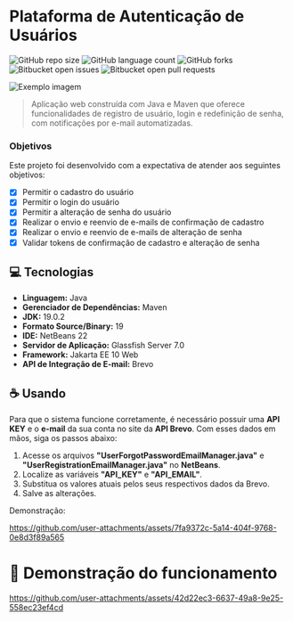# Plataforma de Autenticação de Usuários

![GitHub repo size](https://img.shields.io/github/repo-size/isaquesv/user-auth-platform?style=for-the-badge)
![GitHub language count](https://img.shields.io/github/languages/count/isaquesv/user-auth-platform?style=for-the-badge)
![GitHub forks](https://img.shields.io/github/forks/isaquesv/user-auth-platform?style=for-the-badge)
![Bitbucket open issues](https://img.shields.io/bitbucket/issues/isaquesv/user-auth-platform?style=for-the-badge)
![Bitbucket open pull requests](https://img.shields.io/bitbucket/pr-raw/isaquesv/user-auth-platform?style=for-the-badge)

<img src="https://github.com/user-attachments/assets/f67aee99-3414-4fef-85e6-6a7051c5db7d" alt="Exemplo imagem">

> Aplicação web construída com Java e Maven que oferece funcionalidades de registro de usuário, login e redefinição de senha, com notificações por e-mail automatizadas.

### Objetivos

Este projeto foi desenvolvido com a expectativa de atender aos seguintes objetivos:

- [x] Permitir o cadastro do usuário
- [x] Permitir o login do usuário
- [x] Permitir a alteração de senha do usuário
- [x] Realizar o envio e reenvio de e-mails de confirmação de cadastro
- [x] Realizar o envio e reenvio de e-mails de alteração de senha
- [x] Validar tokens de confirmação de cadastro e alteração de senha

## 💻 Tecnologias

- <b>Linguagem:</b> Java
- <b>Gerenciador de Dependências:</b> Maven
- <b>JDK:</b> 19.0.2
- <b>Formato Source/Binary:</b> 19
- <b>IDE:</b> NetBeans 22
- <b>Servidor de Aplicação:</b> Glassfish Server 7.0
- <b>Framework:</b> Jakarta EE 10 Web
- <b>API de Integração de E-mail:</b> Brevo

## ☕ Usando

Para que o sistema funcione corretamente, é necessário possuir uma <b>API KEY</b> e o <b>e-mail</b> da sua conta no site da <b>API Brevo</b>.
Com esses dados em mãos, siga os passos abaixo:

1. Acesse os arquivos <b>"UserForgotPasswordEmailManager.java"</b> e <b>"UserRegistrationEmailManager.java"</b> no <b>NetBeans</b>.
2. Localize as variáveis <b>"API_KEY"</b> e <b>"API_EMAIL"</b>.
3. Substitua os valores atuais pelos seus respectivos dados da Brevo.
4. Salve as alterações.

Demonstração:

https://github.com/user-attachments/assets/7fa9372c-5a14-404f-9768-0e8d3f89a565

# 🎥 Demonstração do funcionamento

https://github.com/user-attachments/assets/42d22ec3-6637-49a8-9e25-558ec23ef4cd
